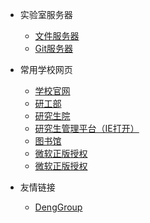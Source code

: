 <!-- _navbar.md -->

* 实验室服务器
  * [文件服务器](http://192.168.1.7:5000)
  * [Git服务器](http://192.168.1.20:3000)

* 常用学校网页
  * [学校官网](https://www.gzu.edu.cn/)
  * [研工部](http://gsa.gzu.edu.cn/)
  * [研究生院](http://gs.gzu.edu.cn/)
  * [研究生管理平台（IE打开）](http://gsgl.gzu.edu.cn/)
  * [图书馆](http://lib.gzu.edu.cn/)
  * [微软正版授权](https://msca.gzu.edu.cn/)
  * [微软正版授权](210.40.56.82)

* 友情链接
  * [DengGroup](https://www.denggroup.work/software.html)
